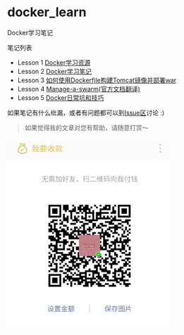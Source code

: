 docker_learn
===
Docker学习笔记

笔记列表
- Lesson 1 [Docker学习资源](notes/lesson-1-docker-learn-resource/README.md)
- Lesson 2 [Docker学习笔记](notes/lesson-2-docker-learn-note/README.md)
- Lesson 3 [如何使用Dockerfile构建Tomcat镜像并部署war](notes/lesson-3-how-to-build-a-Tomcat-image-with-Dockerfile-and-deploy-war/README.md)
- Lesson 4 [Manage-a-swarm(官方文档翻译)](notes/lesson-4-manage-a-swarm/README.md)
- Lesson 5 [Docker日常坑和技巧](notes/lesson-5-docker-common-mistakes-and-tricks/README.md)

如果笔记有什么纰漏，或者有问题都可以到[Issue区](https://github.com/errorlife/docker_learn/issues)讨论 :)

> 如果觉得我的文章对您有帮助，请随意打赏～

<img src="res/wxmoney.jpg" width = "372" height = "432" alt="图片名称" align=center />
